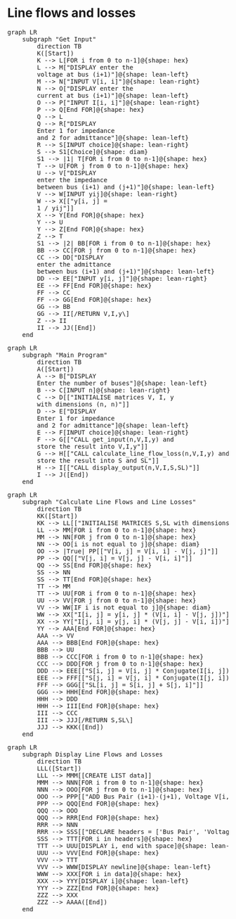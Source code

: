 <script type="module">
	import mermaid from 'https://cdn.jsdelivr.net/npm/mermaid@11.4/dist/mermaid.esm.min.mjs';
	mermaid.initialize({
		startOnLoad: true,
		theme: 'light'
	});
</script>

# Line flows and losses
<pre class="mermaid">
graph LR
    subgraph "Get Input"
        direction TB
        K([Start])
        K --> L[FOR i from 0 to n-1]@{shape: hex}
        L --> M["DISPLAY enter the 
        voltage at bus (i+1)"]@{shape: lean-left}
        M --> N["INPUT V[i, i]"]@{shape: lean-right}
        N --> O["DISPLAY enter the 
        current at bus (i+1)"]@{shape: lean-left}
        O --> P["INPUT I[i, i]"]@{shape: lean-right}
        P --> Q[End FOR]@{shape: hex}
        Q --> L
        Q --> R["DISPLAY 
        Enter 1 for impedance 
        and 2 for admittance"]@{shape: lean-left}
        R --> S[INPUT choice]@{shape: lean-right}
        S --> S1[Choice]@{shape: diam}
        S1 --> |1| T[FOR i from 0 to n-1]@{shape: hex}
        T --> U[FOR j from 0 to n-1]@{shape: hex}
        U --> V["DISPLAY 
        enter the impedance
        between bus (i+1) and (j+1)"]@{shape: lean-left}
        V --> W[INPUT yij]@{shape: lean-right}
        W --> X[["y[i, j] = 
        1 / yij"]]
        X --> Y[End FOR]@{shape: hex}
        Y --> U
        Y --> Z[End FOR]@{shape: hex}
        Z --> T
        S1 --> |2| BB[FOR i from 0 to n-1]@{shape: hex}
        BB --> CC[FOR j from 0 to n-1]@{shape: hex}
        CC --> DD["DISPLAY 
        enter the admittance 
        between bus (i+1) and (j+1)"]@{shape: lean-left}
        DD --> EE["INPUT y[i, j]"]@{shape: lean-right}
        EE --> FF[End FOR]@{shape: hex}
        FF --> CC
        FF --> GG[End FOR]@{shape: hex}
        GG --> BB
        GG --> II[/RETURN V,I,y\]
        Z --> II
        II --> JJ([End])
    end
</pre>

<pre class="mermaid">
graph LR
    subgraph "Main Program"
        direction TB
        A([Start])
        A --> B["DISPLAY 
        Enter the number of buses"]@{shape: lean-left}
        B --> C[INPUT n]@{shape: lean-right}
        C --> D[["INITIALISE matrices V, I, y 
        with dimensions (n, n)"]]
        D --> E["DISPLAY 
        Enter 1 for impedance 
        and 2 for admittance"]@{shape: lean-left}
        E --> F[INPUT choice]@{shape: lean-right}
        F --> G[["CALL get_input(n,V,I,y) and 
        store the result into V,I,y"]]
        G --> H[["CALL calculate_line_flow_loss(n,V,I,y) and 
        store the result into S and SL"]]
        H --> I[["CALL display_output(n,V,I,S,SL)"]]
        I --> J([End])
    end
</pre>

<pre class="mermaid">
graph LR
    subgraph "Calculate Line Flows and Line Losses"
        direction TB
        KK([Start])
        KK --> LL[["INITIALISE MATRICES S,SL with dimensions (n,n)"]]
        LL --> MM[FOR i from 0 to n-1]@{shape: hex}
        MM --> NN[FOR j from 0 to n-1]@{shape: hex}
        NN --> OO[i is not equal to j]@{shape: diam}
        OO --> |True| PP[["V[i, j] = V[i, i] - V[j, j]"]]
        PP --> QQ[["V[j, i] = V[j, j] - V[i, i]"]]
        QQ --> SS[End FOR]@{shape: hex}
        SS --> NN
        SS --> TT[End FOR]@{shape: hex}
        TT --> MM
        TT --> UU[FOR i from 0 to n-1]@{shape: hex}
        UU --> VV[FOR j from 0 to n-1]@{shape: hex}
        VV --> WW[IF i is not equal to j]@{shape: diam}
        WW --> XX["I[i, j] = y[i, j] * (V[i, i] - V[j, j])"]
        XX --> YY["I[j, i] = y[j, i] * (V[j, j] - V[i, i])"]
        YY --> AAA[End FOR]@{shape: hex}
        AAA --> VV
        AAA --> BBB[End FOR]@{shape: hex}
        BBB --> UU
        BBB --> CCC[FOR i from 0 to n-1]@{shape: hex}
        CCC --> DDD[FOR j from 0 to n-1]@{shape: hex}
        DDD --> EEE[["S[i, j] = V[i, j] * Conjugate(I[i, j])"]]
        EEE --> FFF[["S[j, i] = V[j, i] * Conjugate(I[j, i])"]]
        FFF --> GGG[["SL[i, j] = S[i, j] + S[j, i]"]]
        GGG --> HHH[End FOR]@{shape: hex}
        HHH --> DDD
        HHH --> III[End FOR]@{shape: hex}
        III --> CCC
        III --> JJJ[/RETURN S,SL\]
        JJJ --> KKK([End])
    end
</pre>

<pre class="mermaid">
graph LR
    subgraph Display Line Flows and Losses
        direction TB
        LLL([Start])
        LLL --> MMM[[CREATE LIST data]]
        MMM --> NNN[FOR i from 0 to n-1]@{shape: hex}
        NNN --> OOO[FOR j from 0 to n-1]@{shape: hex}
        OOO --> PPP[["ADD Bus Pair (i+1)-(j+1), Voltage V[i, j], Current I[i, j], Line Flow S[i, j], Line Loss SL[i, j] TO data"]]
        PPP --> QQQ[End FOR]@{shape: hex}
        QQQ --> OOO
        QQQ --> RRR[End FOR]@{shape: hex}
        RRR --> NNN
        RRR --> SSS[["DECLARE headers = ['Bus Pair', 'Voltage', 'Current', 'Line Flow', 'Line Loss']"]]
        SSS --> TTT[FOR i in headers]@{shape: hex}
        TTT --> UUU[DISPLAY i, end with space]@{shape: lean-left}
        UUU --> VVV[End FOR]@{shape: hex}
        VVV --> TTT
        VVV --> WWW[DISPLAY newline]@{shape: lean-left}
        WWW --> XXX[FOR i in data]@{shape: hex}
        XXX --> YYY[DISPLAY i]@{shape: lean-left}
        YYY --> ZZZ[End FOR]@{shape: hex}
        ZZZ --> XXX
        ZZZ --> AAAA([End])
    end
</pre>